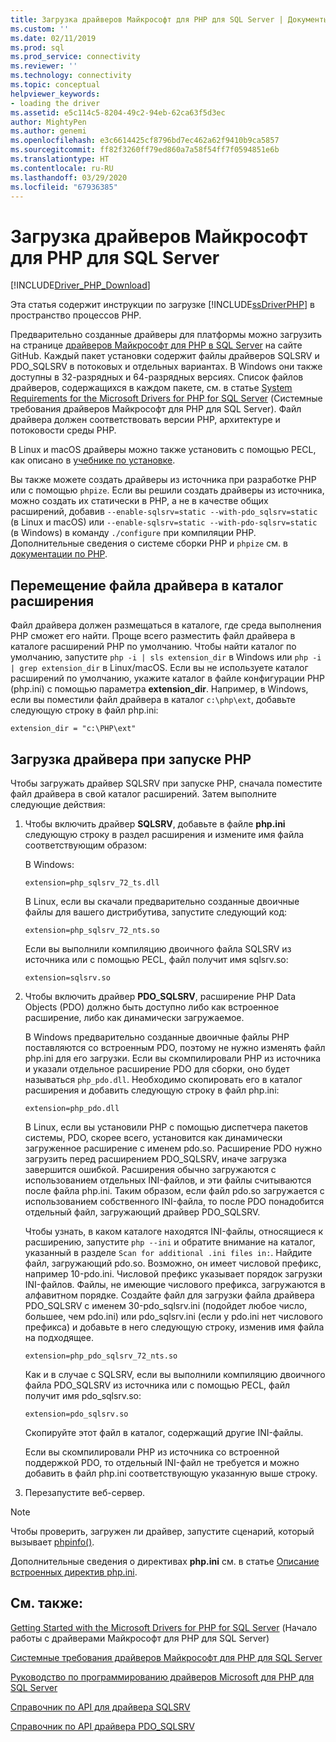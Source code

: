 ```yaml
---
title: Загрузка драйверов Майкрософт для PHP для SQL Server | Документы Майкрософт
ms.custom: ''
ms.date: 02/11/2019
ms.prod: sql
ms.prod_service: connectivity
ms.reviewer: ''
ms.technology: connectivity
ms.topic: conceptual
helpviewer_keywords:
- loading the driver
ms.assetid: e5c114c5-8204-49c2-94eb-62ca63f5d3ec
author: MightyPen
ms.author: genemi
ms.openlocfilehash: e3c6614425cf8796bd7ec462a62f9410b9ca5857
ms.sourcegitcommit: ff82f3260ff79ed860a7a58f54ff7f0594851e6b
ms.translationtype: HT
ms.contentlocale: ru-RU
ms.lasthandoff: 03/29/2020
ms.locfileid: "67936385"
---
```

# <a name="loading-the-microsoft-drivers-for-php-for-sql-server"></a>Загрузка драйверов Майкрософт для PHP для SQL Server
[!INCLUDE[Driver_PHP_Download](../../includes/driver_php_download.md)]

Эта статья содержит инструкции по загрузке [!INCLUDE[ssDriverPHP](../../includes/ssdriverphp_md.md)] в пространство процессов PHP.  
  
Предварительно созданные драйверы для платформы можно загрузить на странице [драйверов Майкрософт для PHP в SQL Server](https://github.com/Microsoft/msphpsql/releases) на сайте GitHub. Каждый пакет установки содержит файлы драйверов SQLSRV и PDO_SQLSRV в потоковых и отдельных вариантах. В Windows они также доступны в 32-разрядных и 64-разрядных версиях. Список файлов драйверов, содержащихся в каждом пакете, см. в статье [System Requirements for the Microsoft Drivers for PHP for SQL Server](../../connect/php/system-requirements-for-the-php-sql-driver.md) (Системные требования драйверов Майкрософт для PHP для SQL Server). Файл драйвера должен соответствовать версии PHP, архитектуре и потоковости среды PHP.

В Linux и macOS драйверы можно также установить с помощью PECL, как описано в [учебнике по установке](../../connect/php/installation-tutorial-linux-mac.md).

Вы также можете создать драйверы из источника при разработке PHP или с помощью `phpize`. Если вы решили создать драйверы из источника, можно создать их статически в PHP, а не в качестве общих расширений, добавив `--enable-sqlsrv=static --with-pdo_sqlsrv=static` (в Linux и macOS) или `--enable-sqlsrv=static --with-pdo-sqlsrv=static` (в Windows) в команду `./configure` при компиляции PHP. Дополнительные сведения о системе сборки PHP и `phpize` см. в [документации по PHP](http://php.net/manual/install.php).
  
## <a name="moving-the-driver-file-into-your-extension-directory"></a>Перемещение файла драйвера в каталог расширения  
Файл драйвера должен размещаться в каталоге, где среда выполнения PHP сможет его найти. Проще всего разместить файл драйвера в каталоге расширений PHP по умолчанию. Чтобы найти каталог по умолчанию, запустите `php -i | sls extension_dir` в Windows или `php -i | grep extension_dir` в Linux/macOS. Если вы не используете каталог расширений по умолчанию, укажите каталог в файле конфигурации PHP (php.ini) с помощью параметра **extension_dir**. Например, в Windows, если вы поместили файл драйвера в каталог `c:\php\ext`, добавьте следующую строку в файл php.ini:
  
```  
extension_dir = "c:\PHP\ext"  
```

## <a name="loading-the-driver-at-php-startup"></a>Загрузка драйвера при запуске PHP  
Чтобы загружать драйвер SQLSRV при запуске PHP, сначала поместите файл драйвера в свой каталог расширений. Затем выполните следующие действия:  
  
1.  Чтобы включить драйвер **SQLSRV**, добавьте в файле **php.ini** следующую строку в раздел расширения и измените имя файла соответствующим образом:  
  
    В Windows: 
    ```  
    extension=php_sqlsrv_72_ts.dll  
    ```  
    В Linux, если вы скачали предварительно созданные двоичные файлы для вашего дистрибутива, запустите следующий код: 
    ```  
    extension=php_sqlsrv_72_nts.so  
    ```
    Если вы выполнили компиляцию двоичного файла SQLSRV из источника или с помощью PECL, файл получит имя sqlsrv.so:
    ```
    extension=sqlsrv.so
    ```
  
2.  Чтобы включить драйвер **PDO_SQLSRV**, расширение PHP Data Objects (PDO) должно быть доступно либо как встроенное расширение, либо как динамически загружаемое.

    В Windows предварительно созданные двоичные файлы PHP поставляются со встроенным PDO, поэтому не нужно изменять файл php.ini для его загрузки. Если вы скомпилировали PHP из источника и указали отдельное расширение PDO для сборки, оно будет называться `php_pdo.dll`. Необходимо скопировать его в каталог расширения и добавить следующую строку в файл php.ini:  
    ```
    extension=php_pdo.dll  
    ```
    В Linux, если вы установили PHP с помощью диспетчера пакетов системы, PDO, скорее всего, установится как динамически загруженное расширение с именем pdo.so. Расширение PDO нужно загрузить перед расширением PDO_SQLSRV, иначе загрузка завершится ошибкой. Расширения обычно загружаются с использованием отдельных INI-файлов, и эти файлы считываются после файла php.ini. Таким образом, если файл pdo.so загружается с использованием собственного INI-файла, то после PDO понадобится отдельный файл, загружающий драйвер PDO_SQLSRV. 

    Чтобы узнать, в каком каталоге находятся INI-файлы, относящиеся к расширению, запустите `php --ini` и обратите внимание на каталог, указанный в разделе `Scan for additional .ini files in:`. Найдите файл, загружающий pdo.so. Возможно, он имеет числовой префикс, например 10-pdo.ini. Числовой префикс указывает порядок загрузки INI-файлов. Файлы, не имеющие числового префикса, загружаются в алфавитном порядке. Создайте файл для загрузки файла драйвера PDO_SQLSRV с именем 30-pdo_sqlsrv.ini (подойдет любое число, большее, чем pdo.ini) или pdo_sqlsrv.ini (если у pdo.ini нет числового префикса) и добавьте в него следующую строку, изменив имя файла на подходящее.  
    ```
    extension=php_pdo_sqlsrv_72_nts.so
    ```
    Как и в случае с SQLSRV, если вы выполнили компиляцию двоичного файла PDO_SQLSRV из источника или с помощью PECL, файл получит имя pdo_sqlsrv.so:
    ```
    extension=pdo_sqlsrv.so
    ```
    Скопируйте этот файл в каталог, содержащий другие INI-файлы. 

    Если вы скомпилировали PHP из источника со встроенной поддержкой PDO, то отдельный INI-файл не требуется и можно добавить в файл php.ini соответствующую указанную выше строку.
  
3.  Перезапустите веб-сервер.  
  
> [!NOTE]  
> Чтобы проверить, загружен ли драйвер, запустите сценарий, который вызывает [phpinfo()](https://php.net/manual/en/function.phpinfo.php).  
  
Дополнительные сведения о директивах **php.ini** см. в статье [Описание встроенных директив php.ini](https://php.net/manual/en/ini.core.php).  
  
## <a name="see-also"></a>См. также:  
[Getting Started with the Microsoft Drivers for PHP for SQL Server](../../connect/php/getting-started-with-the-php-sql-driver.md) (Начало работы с драйверами Майкрософт для PHP для SQL Server)

[Системные требования драйверов Майкрософт для PHP для SQL Server](../../connect/php/system-requirements-for-the-php-sql-driver.md)

[Руководство по программированию драйверов Microsoft для PHP для SQL Server](../../connect/php/programming-guide-for-php-sql-driver.md)

[Справочник по API для драйвера SQLSRV](../../connect/php/sqlsrv-driver-api-reference.md)

[Справочник по API драйвера PDO_SQLSRV](../../connect/php/pdo-sqlsrv-driver-reference.md)  
  
